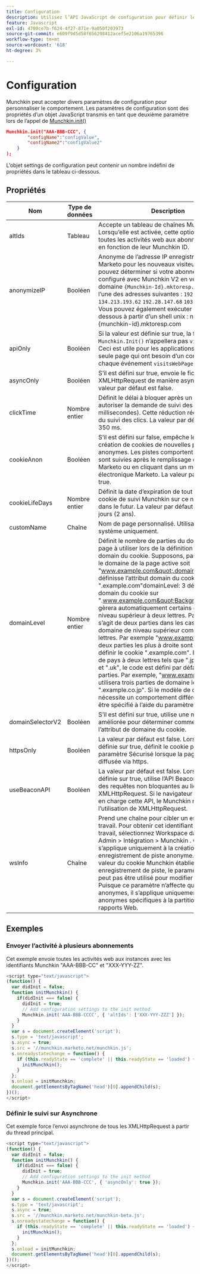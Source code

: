 ```yaml
---
title: Configuration
description: Utilisez l’API JavaScript de configuration pour définir les valeurs de configuration lors de l’utilisation de Munchkin.
feature: Javascript
exl-id: 4700ce7b-f624-4f27-871e-9a050f203973
source-git-commit: e609f9d5d58f656298412acef5e2106a19765396
workflow-type: tm+mt
source-wordcount: '618'
ht-degree: 3%

---
```


# Configuration

Munchkin peut accepter divers paramètres de configuration pour personnaliser le comportement. Les paramètres de configuration sont des propriétés d’un objet JavaScript transmis en tant que deuxième paramètre lors de l’appel de [Munchkin.init()](lead-tracking.md#munchkin-behavior)

```json
Munchkin.init("AAA-BBB-CCC", {
        "configName":"configValue",
        "configName2":"configValue2"
    }
);
```

L’objet settings de configuration peut contenir un nombre indéfini de propriétés dans le tableau ci-dessous.

## Propriétés

| Nom | Type de données | Description |
|---|---|---|
| altIds | Tableau | Accepte un tableau de chaînes Munchkin ID. Lorsqu’elle est activée, cette option duplique toutes les activités web aux abonnements ciblés, en fonction de leur Munchkin ID. |
| anonymizeIP | Booléen | Anonyme de l’adresse IP enregistrée dans Marketo pour les nouveaux visiteurs. Vous pouvez déterminer si votre abonnement est configuré avec Munchkin V2 en vérifiant si votre domaine `{Munchkin-Id}.mktoresp.com` possède l’une des adresses suivantes : `192.28.144.124` `134.213.193.62` `192.28.147.68` `103.237.104.82`. Vous pouvez également exécuter le script ci-dessous à partir d’un shell unix : nslookup {munchkin-id}.mktoresp.com | grep -E -c -e &quot;(192.28.144.124,134.213.193.62,192.28.147.68,103.237.104.82)&quot; Si la commande génère &quot;0&quot;, votre abonnement n’est pas fourni avec Munchkin V2 ; si elle génère 1 ou plus, elle est configurée. |
| apiOnly | Booléen | Si la valeur est définie sur true, la fonction `Munchkin.Init()` n’appellera pas `visitsWebPage`. Ceci est utile pour les applications web d’une seule page qui ont besoin d’un contrôle total sur chaque événement `visitsWebPage`. |
| asyncOnly | Booléen | S’il est défini sur true, envoie le fichier XMLHttpRequest de manière asynchrone. La valeur par défaut est false. |
| clickTime | Nombre entier | Définit le délai à bloquer après un clic pour autoriser la demande de suivi des clics (en millisecondes). Cette réduction réduit la précision du suivi des clics. La valeur par défaut est de 350 ms. |
| cookieAnon | Booléen | S’il est défini sur false, empêche le suivi et la création de cookies de nouvelles pistes anonymes. Les pistes comportent des cookies et sont suivies après le remplissage d’un formulaire Marketo ou en cliquant dans un message électronique Marketo. La valeur par défaut est true. |
| cookieLifeDays | Nombre entier | Définit la date d’expiration de tout nouveau cookie de suivi Munchkin sur ce nombre de jours dans le futur. La valeur par défaut est de 730 jours (2 ans). |
| customName | Chaîne | Nom de page personnalisé. Utilisation du système uniquement. |
| domainLevel | Nombre entier | Définit le nombre de parties du domaine de la page à utiliser lors de la définition de l’attribut domain du cookie. Supposons, par exemple, que le domaine de la page active soit &quot;www.example.com&quot;.domainLevel: 2 définisse l’attribut domain du cookie sur &quot;.example.com&quot;domainLevel: 3 définira l’attribut domain du cookie sur &quot;.www.example.com&quot;Background:Munchkin gèrera automatiquement certains domaines de niveau supérieur à deux lettres. Par défaut, il s’agit de deux parties dans les cas normaux où le domaine de niveau supérieur comporte trois lettres. Par exemple &quot;www.example.com&quot;, les deux parties les plus à droite sont utilisées pour définir le cookie &quot;.example.com&quot;. Pour les codes de pays à deux lettres tels que &quot;.jp&quot;, &quot;.us&quot;, &quot;.cn&quot; et &quot;.uk&quot;, le code est défini par défaut sur trois parties. Par exemple, &quot;www.example.co.jp&quot; utilisera trois parties de domaine les plus à droite, &quot;.example.co.jp&quot;. Si le modèle de domaine nécessite un comportement différent, cela doit être spécifié à l’aide du paramètre `domainLevel` . |
| domainSelectorV2 | Booléen | S’il est défini sur true, utilise une méthode améliorée pour déterminer comment définir l’attribut de domaine du cookie. |
| httpsOnly | Booléen | La valeur par défaut est false. Lorsqu’elle est définie sur true, définit le cookie pour utiliser le paramètre Sécurisé lorsque la page trackée a été diffusée via https. |
| useBeaconAPI | Booléen | La valeur par défaut est false. Lorsqu’elle est définie sur true, utilise l’API Beacon pour envoyer des requêtes non bloquantes au lieu de XMLHttpRequest. Si le navigateur ne prend pas en charge cette API, le Munchkin revient à l’utilisation de XMLHttpRequest. |
| wsInfo | Chaîne | Prend une chaîne pour cibler un espace de travail. Pour obtenir cet identifiant d’espace de travail, sélectionnez Workspace dans le menu Admin > Intégration > Munchkin . Ce paramètre s’applique uniquement à la création initiale d’un enregistrement de piste anonyme. Une fois la valeur du cookie Munchkin établie pour cet enregistrement de piste, le paramètre wsInfo ne peut pas être utilisé pour modifier sa partition. Puisque ce paramètre n’affecte que les pistes anonymes, il s’applique uniquement aux visiteurs anonymes spécifiques à la partition dans les rapports Web. |

## Exemples

### Envoyer l’activité à plusieurs abonnements

Cet exemple envoie toutes les activités web aux instances avec les identifiants Munchkin &quot;AAA-BBB-CC&quot; et &quot;XXX-YYY-ZZ&quot;.

```javascript
<script type="text/javascript">
(function() {
  var didInit = false;
  function initMunchkin() {
    if(didInit === false) {
      didInit = true;
      // Add configuration settings to the init method
      Munchkin.init('AAA-BBB-CCCC', { 'altIds': ['XXX-YYY-ZZZ'] });
    }
  }
  var s = document.createElement('script');
  s.type = 'text/javascript';
  s.async = true;
  s.src = '//munchkin.marketo.net/munchkin.js';
  s.onreadystatechange = function() {
    if (this.readyState == 'complete' || this.readyState == 'loaded') {
      initMunchkin();
    }
  };
  s.onload = initMunchkin;
  document.getElementsByTagName('head')[0].appendChild(s);
})();
</script>
```

### Définir le suivi sur Asynchrone

Cet exemple force l’envoi asynchrone de tous les XMLHttpRequest à partir du thread principal.

```javascript
<script type="text/javascript">
(function() {
  var didInit = false;
  function initMunchkin() {
    if(didInit === false) {
      didInit = true;
      // Add configuration settings to the init method
      Munchkin.init('AAA-BBB-CCC', { 'asyncOnly': true });
    }
  }
  var s = document.createElement('script');
  s.type = 'text/javascript';
  s.async = true;
  s.src = '//munchkin.marketo.net/munchkin-beta.js';
  s.onreadystatechange = function() {
    if (this.readyState == 'complete' || this.readyState == 'loaded') {
      initMunchkin();
    }
  };
  s.onload = initMunchkin;
  document.getElementsByTagName('head')[0].appendChild(s);
})();
</script>
```
